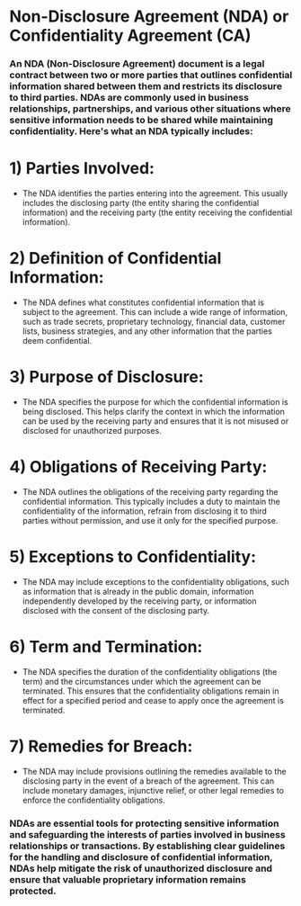 # Non-Disclosure Agreement (NDA) or Confidentiality Agreement (CA)

### An NDA (Non-Disclosure Agreement) document is a legal contract between two or more parties that outlines confidential information shared between them and restricts its disclosure to third parties. NDAs are commonly used in business relationships, partnerships, and various other situations where sensitive information needs to be shared while maintaining confidentiality. Here's what an NDA typically includes:

# 1) Parties Involved:

 - The NDA identifies the parties entering into the agreement. This usually includes the disclosing party (the entity sharing the confidential information) and the receiving party (the entity receiving the confidential information).

# 2) Definition of Confidential Information:

 - The NDA defines what constitutes confidential information that is subject to the agreement. This can include a wide range of information, such as trade secrets, proprietary technology, financial data, customer lists, business strategies, and any other information that the parties deem confidential.

# 3) Purpose of Disclosure:

 - The NDA specifies the purpose for which the confidential information is being disclosed. This helps clarify the context in which the information can be used by the receiving party and ensures that it is not misused or disclosed for unauthorized purposes.

# 4) Obligations of Receiving Party:

 - The NDA outlines the obligations of the receiving party regarding the confidential information. This typically includes a duty to maintain the confidentiality of the information, refrain from disclosing it to third parties without permission, and use it only for the specified purpose.

# 5) Exceptions to Confidentiality:

 - The NDA may include exceptions to the confidentiality obligations, such as information that is already in the public domain, information independently developed by the receiving party, or information disclosed with the consent of the disclosing party.

# 6) Term and Termination:

 - The NDA specifies the duration of the confidentiality obligations (the term) and the circumstances under which the agreement can be terminated. This ensures that the confidentiality obligations remain in effect for a specified period and cease to apply once the agreement is terminated.

# 7) Remedies for Breach:

 - The NDA may include provisions outlining the remedies available to the disclosing party in the event of a breach of the agreement. This can include monetary damages, injunctive relief, or other legal remedies to enforce the confidentiality obligations.

### NDAs are essential tools for protecting sensitive information and safeguarding the interests of parties involved in business relationships or transactions. By establishing clear guidelines for the handling and disclosure of confidential information, NDAs help mitigate the risk of unauthorized disclosure and ensure that valuable proprietary information remains protected.
